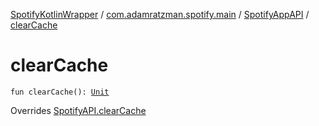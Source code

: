 [SpotifyKotlinWrapper](../../index.md) / [com.adamratzman.spotify.main](../index.md) / [SpotifyAppAPI](index.md) / [clearCache](./clear-cache.md)

# clearCache

`fun clearCache(): `[`Unit`](https://kotlinlang.org/api/latest/jvm/stdlib/kotlin/-unit/index.html)

Overrides [SpotifyAPI.clearCache](../-spotify-a-p-i/clear-cache.md)

